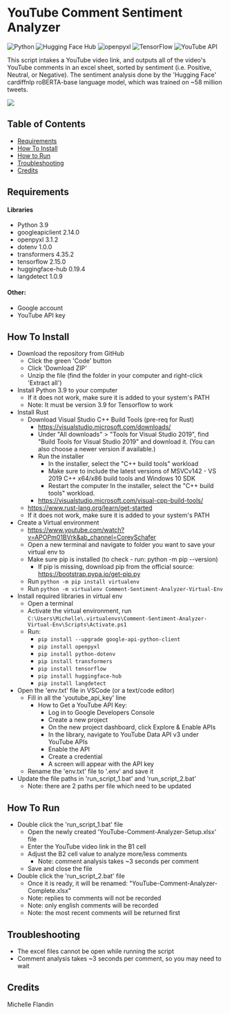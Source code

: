 # YouTube Comment Sentiment Analyzer


![Python](https://img.shields.io/badge/python-3.9-blue.svg)
![Hugging Face Hub](https://img.shields.io/badge/huggingface--hub-0.19.4-blue.svg)
![openpyxl](https://img.shields.io/badge/openpyxl-3.1.2-green.svg)
![TensorFlow](https://img.shields.io/badge/tensorflow-2.15.0-orange.svg)
![YouTube API](https://img.shields.io/badge/YouTube%20API-v3-red.svg)


This script intakes a YouTube video link, and outputs all of the video's YouTube comments in an excel sheet, sorted by sentiment (i.e. Positive, Neutral, or Negative). The sentiment analysis done by the 'Hugging Face' cardiffnlp roBERTA-base language model, which was trained on ~58 million tweets.


<a href="https://youtu.be/EcYErMu0cjQ?si=amhc2IIXkzyfaZeS" target="_blank"><img src="https://img.shields.io/badge/YouTube-Demo-red?style=for-the-badge&logo=youtube"></a>


## Table of Contents
- [Requirements](#requirements)
- [How To Install](#how-to-install)
- [How to Run](#how-to-run)
- [Troubleshooting](#troubleshooting)
- [Credits](#credits)


## Requirements<a name="requirements"></a>
#### Libraries
- Python 3.9
- googleapiclient 2.14.0
- openpyxl 3.1.2
- dotenv 1.0.0
- transformers 4.35.2
- tensorflow 2.15.0
- huggingface-hub 0.19.4
- langdetect 1.0.9
#### Other:
- Google account
- YouTube API key


## How To Install<a name="how-to-install"></a>
- Download the repository from GitHub
  - Click the green 'Code' button
  - Click 'Download ZIP'
  - Unzip the file (find the folder in your computer and right-click 'Extract all')
- Install Python 3.9 to your computer
  - If it does not work, make sure it is added to your system's PATH
  - Note: It must be version 3.9 for Tensorflow to work
- Install Rust
  - Download Visual Studio C++ Build Tools (pre-req for Rust)
    - https://visualstudio.microsoft.com/downloads/
    - Under "All downloads" > "Tools for Visual Studio 2019", find "Build Tools for Visual Studio 2019" and download it. (You can also choose a newer version if available.)
    - Run the installer
      - In the installer, select the "C++ build tools" workload
      - Make sure to include the latest versions of MSVCv142 - VS 2019 C++ x64/x86 build tools and Windows 10 SDK
      - Restart the computer
In the installer, select the "C++ build tools" workload.
    - https://visualstudio.microsoft.com/visual-cpp-build-tools/
  - https://www.rust-lang.org/learn/get-started
  - If it does not work, make sure it is added to your system's PATH
- Create a Virtual environment
  - https://www.youtube.com/watch?v=APOPm01BVrk&ab_channel=CoreySchafer
  - Open a new terminal and navigate to folder you want to save your virtual env to
  - Make sure pip is installed (to check - run: python -m pip --version)
    - If pip is missing, download pip from the official source: https://bootstrap.pypa.io/get-pip.py 
  - Run `python -m pip install virtualenv`
  - Run `python -m virtualenv Comment-Sentiment-Analyzer-Virtual-Env`
- Install required libraries in virtual env
  - Open a terminal
  - Activate the virtual environment, run `C:\Users\Michelle\.virtualenvs\Comment-Sentiment-Analyzer-Virtual-Env\Scripts\Activate.ps1`
  - Run: 
    - `pip install --upgrade google-api-python-client`
    - `pip install openpyxl`
    - `pip install python-dotenv`
    - `pip install transformers`
    - `pip install tensorflow`
    - `pip install huggingface-hub`
    - `pip install langdetect`
- Open the 'env.txt' file in VSCode (or a text/code editor)
  - Fill in all the 'youtube_api_key' line
    - How to Get a YouTube API Key:
      - Log in to Google Developers Console
      - Create a new project
      - On the new project dashboard, click Explore & Enable APIs
      - In the library, navigate to YouTube Data API v3 under YouTube APIs
      - Enable the API
      - Create a credential
      - A screen will appear with the API key
  - Rename the 'env.txt' file to '.env' and save it
- Update the file paths in 'run_script_1.bat' and 'run_script_2.bat' 
  - Note: there are 2 paths per file which need to be updated


## How To Run<a name="how-to-run"></a>
- Double click the 'run_script_1.bat' file
  - Open the newly created 'YouTube-Comment-Analyzer-Setup.xlsx' file
  - Enter the YouTube video link in the B1 cell
  - Adjust the B2 cell value to analyze more/less comments 
    * Note: comment analysis takes ~3 seconds per comment
  - Save and close the file
- Double click the 'run_script_2.bat' file
  - Once it is ready, it will be renamed: "YouTube-Comment-Analyzer-Complete.xlsx"
  * Note: replies to comments will not be recorded
  * Note: only english comments will be recorded
  * Note: the most recent comments will be returned first


## Troubleshooting<a name="troubleshooting"></a>
- The excel files cannot be open while running the script
- Comment analysis takes ~3 seconds per comment, so you may need to wait


## Credits<a name="credits"></a>
Michelle Flandin

